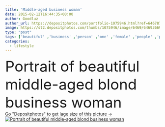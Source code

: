 ```yaml
---
title: 'Middle-aged business woman'
date: 2015-02-12T16:44:35+00:00
author: Goodluz
author_url: https://depositphotos.com/portfolio-1075946.html?ref=64678756
image: https://st2.depositphotos.com/thumbs/1075946/image/6469/64693669/api_thumb_450.jpg?forcejpeg=true
type: "post"
tags: ['beautiful' ,'business' ,'person' ,'one' ,'female' ,'people' ,'portrait' ,'caucasian' ,'blond' ,'office' ,'active' ,'woman' ,'smart' ,'lifestyle' ,'work' ,'aged' ,'attractive' ,'casual' ,'posing' ,'worker' ,'mature' ,'middle' ,'businesswoman' ,'confident' ,'middle aged' ,'businessperson' ,'looking at camera' ,'long hair' ,'blue eyes' ,'35 40 years old' ]
categories: 
  - lifestyle
---
```

<div aling="center">
            <font size="60"> Portrait of beautiful middle-aged blond business woman</font>   
</div>
<div>
    <a href='https://st2.depositphotos.com/thumbs/1075946/image/6469/64693669/api_thumb_450.jpg?forcejpeg=true?ref=64678756' target=_blank > Go "Depositphotos" to get lage size of this picture ->
        <img href='https://st2.depositphotos.com/thumbs/1075946/image/6469/64693669/api_thumb_450.jpg?forcejpeg=true?ref=64678756' src='https://st2.depositphotos.com/1075946/6469/i/950/depositphotos_64693669-stock-photo-middle-aged-business-woman.jpg?forcejpeg=true' alt='Portrait of beautiful middle-aged blond business woman' >
    </a>
</div>
